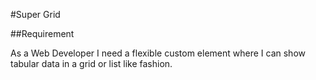 #Super Grid

##Requirement

As a Web Developer I need a flexible custom element where I can show tabular data in a grid or list like fashion.
